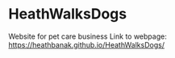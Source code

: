 # HeathWalksDogs
Website for pet care business
Link to webpage: https://heathbanak.github.io/HeathWalksDogs/
